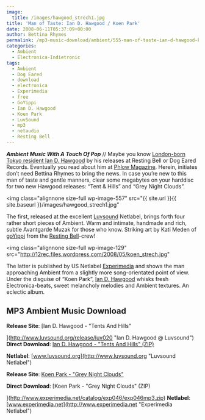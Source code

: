 ```yaml
---
image:
  title: /images/hawgood_strech1.jpg
title: 'Man of Taste: Ian D. Hawgood / Koen Park'
date: 2008-06-11T05:37:09+00:00
author: Bettina Rhymes
permalink: /mp3-music-download/ambient/555-man-of-taste-ian-d-hawgood-koen-park
categories:
  - Ambient
  - Electronica-Indietronic
tags:
  - Ambient
  - Dog Eared
  - download
  - electronica
  - Experimedia
  - free
  - GoYippi
  - Ian D. Hawgood
  - Koen Park
  - LuvSound
  - mp3
  - netaudio
  - Resting Bell
---
```

***Ambient Music With A Touch Of Pop*** // Maybe you know <a title="Free MP3 Music Downloads" href="{{ site.url }}{{ site.baseurl }}/mp3-music-download/ambient/555-man-of-taste-ian-d-hawgood-koen-park" target="_blank">London-born Tokyo resident Ian D. Hawgood</a> by his releases at Resting Bell or Dog Eared Records. Eventually you read about him at [Phlow Magazine](../mp3-music-download/ambient/160-ian-d-hawgood-the-fires-will-die-at-night-resting-bell "“The Fires Will Die at Night” @ Phlow Mag"). Herein, initiates don’t need Bettina Rhymes to bring the news. In case you’re new to this man of taste and gentle manners, clear some megabytes on your harddisc for two new Hawgood releases: “Tent & Hills” and “Grey Night Clouds”.<!--more-->

<!--adsense-->

<img class="alignnone size-full wp-image-557" src="{{ site.url }}{{ site.baseurl }}/images/hawgood_strech1.jpg"

The first, released at the excellent [Luvsound](http://www.luvsound.org/ "Luvsound Netlabel") Netlabel, brings forth four rather short pieces of Ambient. Warm and intimate, handmade and rich, subtle Avantgarde Muzak for those who know. Striking art by Kati Meden of [goYippi](http://www.goyippi.net/ "goYippi Design") from the [Resting Bell](http://www.restingbell.net "Resting Bell Netlabel")-crew!

<img class="alignnone size-full wp-image-129" src="http://12rec.files.wordpress.com/2008/05/koen_strech.jpg"

The latter is published by US Netlabel [Experimedia](http://www.experimedia.net/ "Experimedia Netlabel") and shows the man approaching Ambient from a slightly more song-orientated point of view. Under the disguise of “Koen Park”, [Ian D. Hawgood](http://www.koenmusic.com/ "Ian D. Hawgood Website") whisks fresh Electronica-beats, sweet melancholy melodies and Ambient textures. An eclectic album.

## MP3 Ambient Music Download

**Release Site**: [Ian D. Hawgood - "Tents And Hills"
  
](http://www.luvsound.org/release/luv020 "Ian D. Hawgood @ Luvsound") **Direct Download**: [Ian D. Hawgood - "Tents And Hills" (ZIP)](http://www.archive.org/download/luv020/luv020_vbr_mp3.zip)
  
**Netlabel**: [www.luvsound.org](http://www.luvsound.org "Luvsound Netlabel")

**Release Site**: [Koen Park - "Grey Night Clouds"](http://www.experimedia.net/index.php?main_page=exp046 "Koen Park @ Experimedia")
  
**Direct Download**: [Koen Park - "Grey Night Clouds" (ZIP)
  
](http://www.experimedia.net/catalog/exp046/exp046mp3.zip) **Netlabel**: [www.experimedia.net](http://www.experimedia.net "Experimedia Netlabel")